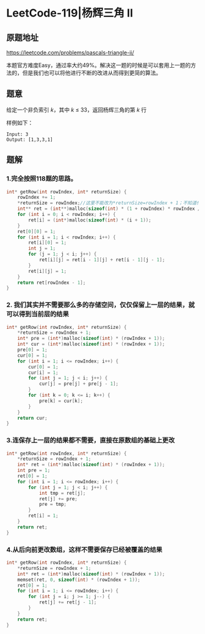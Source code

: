 # LeetCode-119|杨辉三角 II

## 原题地址

<https://leetcode.com/problems/pascals-triangle-ii/>

本题官方难度Easy，通过率大约49%。解决这一题的时候是可以套用上一题的方法的，但是我们也可以将他进行不断的改进从而得到更简的算法。

## 题意

给定一个非负索引 *k*，其中 *k* ≤ 33，返回杨辉三角的第 *k* 行

样例如下：

```
Input: 3
Output: [1,3,3,1]
```

## 题解

### 1.完全按照118题的思路。

~~~c
int* getRow(int rowIndex, int* returnSize) {   
    rowIndex += 1;
    *returnSize = rowIndex;//这里不能改为*returnSize=rowIndex + 1；不知道什么原因
    int** ret = (int**)malloc(sizeof(int) * (1 + rowIndex) * rowIndex / 2);
    for (int i = 0; i < rowIndex; i++) {
        ret[i] = (int*)malloc(sizeof(int) * (i + 1));
    }
    ret[0][0] = 1;
    for (int i = 1; i < rowIndex; i++) {
        ret[i][0] = 1;
        int j = 1;
        for (j = 1; j < i; j++) {
            ret[i][j] = ret[i - 1][j] + ret[i - 1][j - 1];
        }
        ret[i][j] = 1;
    }
    return ret[rowIndex - 1];
}

~~~



### 2. 我们其实并不需要那么多的存储空间，仅仅保留上一层的结果，就可以得到当前层的结果

~~~c
int* getRow(int rowIndex, int* returnSize) {
    *returnSize = rowIndex + 1;
    int* pre = (int*)malloc(sizeof(int) * (rowIndex + 1));
    int* cur = (int*)malloc(sizeof(int) * (rowIndex + 1));
    pre[0] = 1;
    cur[0] = 1;
    for (int i = 1; i <= rowIndex; i++) {
        cur[0] = 1;
        cur[i] = 1;
        for (int j = 1; j < i; j++) {
            cur[j] = pre[j] + pre[j - 1];
        }
        for (int k = 0; k <= i; k++) {
            pre[k] = cur[k];
        }
    }
    return cur;
}
~~~

### 3.连保存上一层的结果都不需要，直接在原数组的基础上更改

~~~c
int* getRow(int rowIndex, int* returnSize) {
    *returnSize = rowIndex + 1;
    int* ret = (int*)malloc(sizeof(int) * (rowIndex + 1));
    int pre = 1;
    ret[0] = 1;
    for (int i = 1; i <= rowIndex; i++) {
        for (int j = 1; j < i; j++) {
            int tmp = ret[j];
            ret[j] += pre;
            pre = tmp;
        }
        ret[i] = 1;
    }
    return ret;
}

~~~

### 4.从后向前更改数组，这样不需要保存已经被覆盖的结果

~~~c
int* getRow(int rowIndex, int* returnSize) {
    *returnSize = rowIndex + 1;
    int* ret = (int*)malloc(sizeof(int) * (rowIndex + 1));
    memset(ret, 0, sizeof(int) * (rowIndex + 1));
    ret[0] = 1;
    for (int i = 1; i <= rowIndex; i++) {
        for (int j = i; j >= 1; j--) {
            ret[j] += ret[j - 1];
        }
    }
    return ret;
}

~~~

